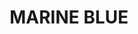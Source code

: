 ---
title: "MARINE BLUE"
price: "TBA"
desc: "Opis nije dostupan"
img_path: "/assets/img/A.MIG-3527.jpg"
brand: AMMO
available: true
cat: "weathering"
subcat: "OILBRUSHERS"
subsubcat: "SS"
---